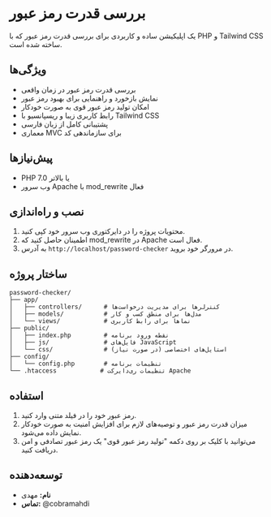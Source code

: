 # بررسی قدرت رمز عبور

یک اپلیکیشن ساده و کاربردی برای بررسی قدرت رمز عبور که با PHP و Tailwind CSS ساخته شده است.

## ویژگی‌ها

- بررسی قدرت رمز عبور در زمان واقعی
- نمایش بازخورد و راهنمایی برای بهبود رمز عبور
- امکان تولید رمز عبور قوی به صورت خودکار
- رابط کاربری زیبا و ریسپانسیو با Tailwind CSS
- پشتیبانی کامل از زبان فارسی
- معماری MVC برای سازماندهی کد

## پیش‌نیازها

- PHP 7.0 یا بالاتر
- وب سرور Apache با mod_rewrite فعال

## نصب و راه‌اندازی

1. محتویات پروژه را در دایرکتوری وب سرور خود کپی کنید.
2. اطمینان حاصل کنید که mod_rewrite در Apache فعال است.
3. به آدرس `http://localhost/password-checker` در مرورگر خود بروید.

## ساختار پروژه

```
password-checker/
├── app/
│   ├── controllers/      # کنترلرها برای مدیریت درخواست‌ها
│   ├── models/           # مدل‌ها برای منطق کسب و کار
│   └── views/            # نماها برای رابط کاربری
├── public/
│   ├── index.php         # نقطه ورود برنامه
│   ├── js/               # فایل‌های JavaScript
│   └── css/              # استایل‌های اختصاصی (در صورت نیاز)
├── config/
│   └── config.php        # تنظیمات برنامه
└── .htaccess            # تنظیمات ری‌دایرکت Apache
```

## استفاده

1. رمز عبور خود را در فیلد متنی وارد کنید.
2. میزان قدرت رمز عبور و توصیه‌های لازم برای افزایش امنیت به صورت خودکار نمایش داده می‌شود.
3. می‌توانید با کلیک بر روی دکمه "تولید رمز عبور قوی" یک رمز عبور تصادفی و امن دریافت کنید.

## توسعه‌دهنده

- **نام:** مهدی
- **تماس:** @cobramahdi 